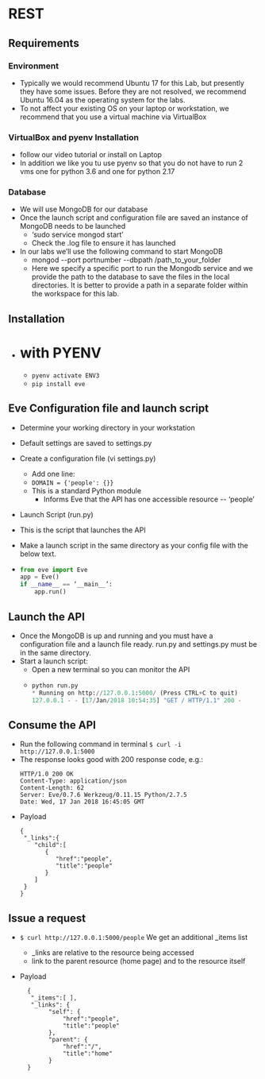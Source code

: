 # REST

## Requirements

### Environment
- Typically we would recommend Ubuntu 17 for this Lab, but presently they have some issues. Before they are not resolved, we recommend Ubuntu 16.04 as the operating system for the labs.
- To not affect your existing OS on your laptop or workstation, we recommend that you use a virtual machine via VirtualBox

### VirtualBox and pyenv Installation
- follow our video tutorial
  or install on Laptop
- In addition we like you tu use pyenv so that you do not have to run 2 vms one for python 3.6 and one for python 2.17

### Database
- We will use MongoDB for our database
- Once the launch script and configuration file are saved an instance of MongoDB needs to be launched
  - ‘sudo service mongod start’
  - Check the .log file to ensure it has launched
- In our labs we’ll use the following command to start MongoDB
  - mongod --port portnumber --dbpath /path_to_your_folder
  - Here we specify a specific port to run the Mongodb service and we provide the path to the database to save the files in the local directories. It is better to provide a path in a separate folder within the workspace for this lab. 

## Installation
- # with PYENV 
  - `pyenv activate ENV3`
  - `pip install eve`

## Eve Configuration file and launch script
- Determine your working directory in your workstation
- Default settings are saved to settings.py
- Create a configuration file (vi settings.py)
  - Add one line:  
  - `DOMAIN = {'people': {}} `
  - This is a standard Python module
    - Informs Eve that the API has one accessible resource -- ‘people’

- Launch Script (run.py)
- This is the script that launches the API
- Make a launch script in the same directory as your config file with the below text.
- ```python
  from eve import Eve
  app = Eve()
  if __name__ == ‘__main__’:
      app.run()
  ```
  
## Launch the API
- Once the MongoDB is up and running and you must have a configuration file and a launch file ready. run.py and settings.py must be in the same directory.
- Start a launch script:
  - Open a new terminal so you can monitor the API
  - ```python
    python run.py
    * Running on http://127.0.0.1:5000/ (Press CTRL+C to quit)
    127.0.0.1 - - [17/Jan/2018 10:54:35] "GET / HTTP/1.1" 200 -
    ```

## Consume the API
- Run the following command in terminal
  `$ curl -i http://127.0.0.1:5000`
- The response looks good with 200 response code, e.g.:
  ```
  HTTP/1.0 200 OK
  Content-Type: application/json
  Content-Length: 62
  Server: Eve/0.7.6 Werkzeug/0.11.15 Python/2.7.5
  Date: Wed, 17 Jan 2018 16:45:05 GMT
  ```
- Payload
  ```
  {
   "_links":{
      "child":[
         {
            "href":"people",
            "title":"people"
         }
      ]
   }
  }
  ```
  
## Issue a request
- `$ curl http://127.0.0.1:5000/people`
We get an additional _items list
  - _links are relative to the resource being accessed
  - link to the parent resource (home page) 
    and to the resource itself
    
- Payload
  ```
    {
     "_items":[ ],
     "_links": {
          "self": {
              "href":"people",
              "title":"people"
          },
          "parent": {
              "href":"/",
              "title":"home"
          }
    }
  ```






